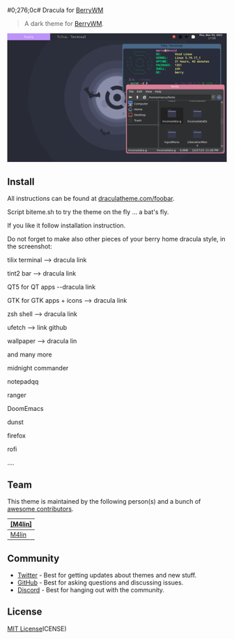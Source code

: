 #0;276;0c# Dracula for [BerryWM](https://berrywm.org/)

> A dark theme for [BerryWM](https://berrywm.org/).

![Screenshot](./screenshot.png)

## Install

All instructions can be found at [draculatheme.com/foobar](https://draculatheme.com/foobar).

Script biteme.sh to try the theme on the fly ... a bat's fly.

If you like it follow installation instruction.

Do not forget to make also other pieces of your berry home dracula style, in the screenshot:

tilix terminal --> dracula link

tint2 bar --> dracula link

QT5 for QT apps --dracula link

GTK for GTK apps + icons --> dracula link

zsh shell --> dracula link

ufetch --> link github

wallpaper --> dracula lin

and many more

midnight commander

notepadqq

ranger

DoomEmacs

dunst

firefox

rofi

....


## Team

This theme is maintained by the following person(s) and a bunch of [awesome contributors](https://github.com/dracula/foobar/graphs/contributors).

| [[M4lin]](https://github.com/m4lin) |
| ---------------------------------------------------------------------------------------- |
| [M4lin](https://github.com/m4lin)                                               |

## Community

- [Twitter](https://twitter.com/draculatheme) - Best for getting updates about themes and new stuff.
- [GitHub](https://github.com/dracula/dracula-theme/discussions) - Best for asking questions and discussing issues.
- [Discord](https://draculatheme.com/discord-invite) - Best for hanging out with the community.

## License

[MIT License](./LICENSE)ICENSE)